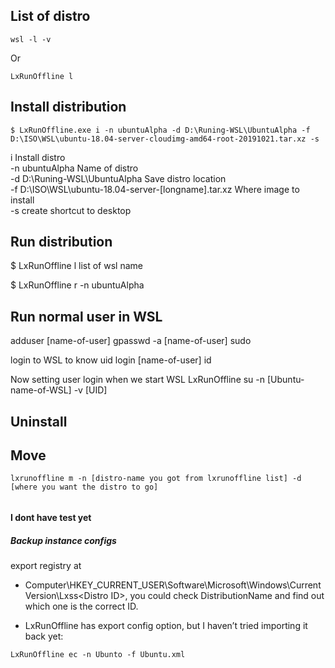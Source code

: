 ## List of distro  
```
wsl -l -v
```
Or  
```
LxRunOffline l
```


## Install distribution  

```
$ LxRunOffline.exe i -n ubuntuAlpha -d D:\Runing-WSL\UbuntuAlpha -f D:\ISO\WSL\ubuntu-18.04-server-cloudimg-amd64-root-20191021.tar.xz -s  
```

i                   Install distro  
-n ubuntuAlpha      Name of distro  
-d D:\Runing-WSL\UbuntuAlpha        Save distro location  
-f D:\ISO\WSL\ubuntu-18.04-server-[longname].tar.xz     Where image to install  
-s      create shortcut to desktop  

## Run distribution
$ LxRunOffline l
list of wsl name

$ LxRunOffline r -n ubuntuAlpha

## Run normal user in WSL

adduser [name-of-user]
gpasswd -a [name-of-user] sudo

login to WSL to know uid
login [name-of-user]
id

Now setting user login when we start WSL
LxRunOffline su -n [Ubuntu-name-of-WSL] -v [UID]


## Uninstall  

## Move  
```
lxrunoffline m -n [distro-name you got from lxrunoffline list] -d [where you want the distro to go]  
```



######  
#### I dont have test yet  
##### Backup instance configs  

export registry at  

* Computer\HKEY_CURRENT_USER\Software\Microsoft\Windows\CurrentVersion\Lxss\<Distro ID>, you could check DistributionName and find out which one is the correct ID.  

* LxRunOffline has export config option, but I haven’t tried importing it back yet:
```
LxRunOffline ec -n Ubunto -f Ubuntu.xml
```
